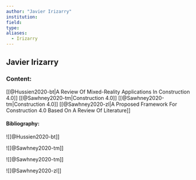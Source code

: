 ```yaml
---
author: "Javier Irizarry"
institution:
field:
type:
aliases:
  - Irizarry
---
```


## Javier Irizarry

### Content:
[[@Hussien2020-bt|A Review Of Mixed-Reality Applications In Construction 4.0]]
[[@Sawhney2020-tm|Construction 4.0]]
[[@Sawhney2020-tm|Construction 4.0]]
[[@Sawhney2020-zl|A Proposed Framework For Construction 4.0 Based On A Review Of Literature]]

#### Bibliography:

![[@Hussien2020-bt]]

![[@Sawhney2020-tm]]

![[@Sawhney2020-tm]]

![[@Sawhney2020-zl]]
